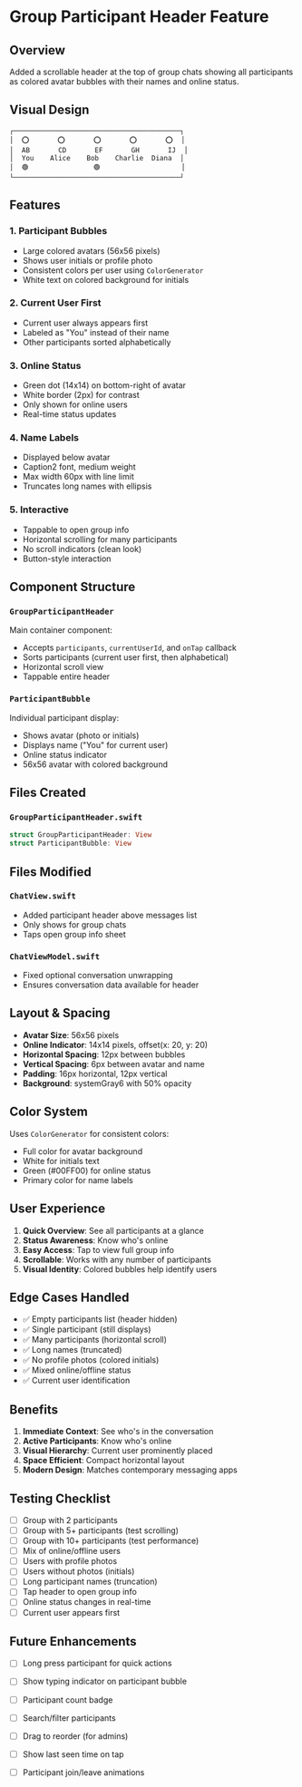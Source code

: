 # Group Participant Header Feature

## Overview
Added a scrollable header at the top of group chats showing all participants as colored avatar bubbles with their names and online status.

## Visual Design

```
┌─────────────────────────────────────────┐
│  ⭕️       ⭕️       ⭕️       ⭕️       ⭕️  │
│  AB       CD       EF       GH       IJ  │
│  You    Alice    Bob    Charlie  Diana  │
│  🟢                🟢                    │
└─────────────────────────────────────────┘
```

## Features

### 1. **Participant Bubbles**
- Large colored avatars (56x56 pixels)
- Shows user initials or profile photo
- Consistent colors per user using `ColorGenerator`
- White text on colored background for initials

### 2. **Current User First**
- Current user always appears first
- Labeled as "You" instead of their name
- Other participants sorted alphabetically

### 3. **Online Status**
- Green dot (14x14) on bottom-right of avatar
- White border (2px) for contrast
- Only shown for online users
- Real-time status updates

### 4. **Name Labels**
- Displayed below avatar
- Caption2 font, medium weight
- Max width 60px with line limit
- Truncates long names with ellipsis

### 5. **Interactive**
- Tappable to open group info
- Horizontal scrolling for many participants
- No scroll indicators (clean look)
- Button-style interaction

## Component Structure

### `GroupParticipantHeader`
Main container component:
- Accepts `participants`, `currentUserId`, and `onTap` callback
- Sorts participants (current user first, then alphabetical)
- Horizontal scroll view
- Tappable entire header

### `ParticipantBubble`
Individual participant display:
- Shows avatar (photo or initials)
- Displays name ("You" for current user)
- Online status indicator
- 56x56 avatar with colored background

## Files Created

### `GroupParticipantHeader.swift`
```swift
struct GroupParticipantHeader: View
struct ParticipantBubble: View
```

## Files Modified

### `ChatView.swift`
- Added participant header above messages list
- Only shows for group chats
- Taps open group info sheet

### `ChatViewModel.swift`
- Fixed optional conversation unwrapping
- Ensures conversation data available for header

## Layout & Spacing

- **Avatar Size**: 56x56 pixels
- **Online Indicator**: 14x14 pixels, offset(x: 20, y: 20)
- **Horizontal Spacing**: 12px between bubbles
- **Vertical Spacing**: 6px between avatar and name
- **Padding**: 16px horizontal, 12px vertical
- **Background**: systemGray6 with 50% opacity

## Color System

Uses `ColorGenerator` for consistent colors:
- Full color for avatar background
- White for initials text
- Green (#00FF00) for online status
- Primary color for name labels

## User Experience

1. **Quick Overview**: See all participants at a glance
2. **Status Awareness**: Know who's online
3. **Easy Access**: Tap to view full group info
4. **Scrollable**: Works with any number of participants
5. **Visual Identity**: Colored bubbles help identify users

## Edge Cases Handled

- ✅ Empty participants list (header hidden)
- ✅ Single participant (still displays)
- ✅ Many participants (horizontal scroll)
- ✅ Long names (truncated)
- ✅ No profile photos (colored initials)
- ✅ Mixed online/offline status
- ✅ Current user identification

## Benefits

1. **Immediate Context**: See who's in the conversation
2. **Active Participants**: Know who's online
3. **Visual Hierarchy**: Current user prominently placed
4. **Space Efficient**: Compact horizontal layout
5. **Modern Design**: Matches contemporary messaging apps

## Testing Checklist

- [ ] Group with 2 participants
- [ ] Group with 5+ participants (test scrolling)
- [ ] Group with 10+ participants (test performance)
- [ ] Mix of online/offline users
- [ ] Users with profile photos
- [ ] Users without photos (initials)
- [ ] Long participant names (truncation)
- [ ] Tap header to open group info
- [ ] Online status changes in real-time
- [ ] Current user appears first

## Future Enhancements

- [ ] Long press participant for quick actions
- [ ] Show typing indicator on participant bubble
- [ ] Participant count badge
- [ ] Search/filter participants
- [ ] Drag to reorder (for admins)
- [ ] Show last seen time on tap
- [ ] Participant join/leave animations

